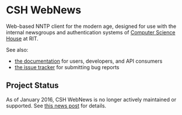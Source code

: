# CSH WebNews

Web-based NNTP client for the modern age, designed for use with the internal newsgroups and authentication systems of [Computer Science House](http://www.csh.rit.edu) at RIT.

See also:

* [the documentation](https://github.com/grantovich/CSH-WebNews/wiki) for users, developers, and API consumers
* [the issue tracker](https://github.com/grantovich/CSH-WebNews/issues) for submitting bug reports

## Project Status

As of January 2016, CSH WebNews is no longer actively maintained or supported. See [this news post](https://webnews.csh.rit.edu/#!/csh.web/2432) for details.
